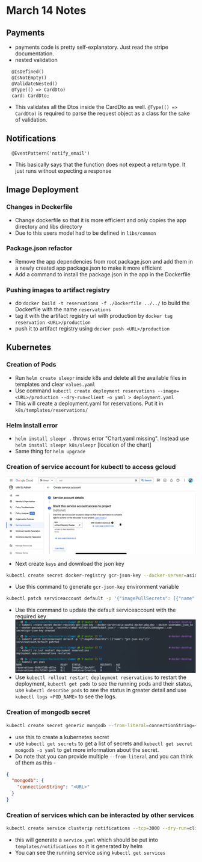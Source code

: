 # March 14 Notes

## Payments

- payments code is pretty self-explanatory. Just read the stripe documentation.
- nested validation

```TS
  @IsDefined()
  @IsNotEmpty()
  @ValidateNested()
  @Type(() => CardDto)
  card: CardDto;
```

- This validates all the Dtos inside the CardDto as well. `@Type(() => CardDto)` is required to parse the request object as a class for the sake of validation.

## Notifications

```TS
  @EventPattern('notify_email')
```

- This basically says that the function does not expect a return type. It just runs without expecting a response

## Image Deployment

### Changes in Dockerfile

- Change dockerfile so that it is more efficient and only copies the app directory and libs directory
- Due to this users model had to be defined in `libs/common`

### Package.json refactor

- Remove the app dependencies from root package.json and add them in a newly created app package.json to make it more efficient
- Add a command to install the package.json in the app in the Dockerfile

### Pushing images to artifact registry

- do `docker build -t reservations -f ./Dockerfile ../../` to build the Dockerfile with the name `reservations`
- tag it with the artifact registry url with production by `docker tag reservation <URL>/production`
- push it to artifact registry using `docker push <URL>/production`

## Kubernetes

### Creation of Pods

- Run `helm create sleepr` inside k8s and delete all the available files in templates and clear `values.yaml`
- Use command `kubectl create deployment reservations --image=<URL>/production --dry-run=client -o yaml > deployment.yaml`
- This will create a deployment.yaml for reservations. Put it in `k8s/templates/reservations/`

### Helm install error

- `helm install sleepr .` throws error "Chart.yaml missing". Instead use `helm install sleepr k8s/sleepr` [location of the chart]
- Same thing for `helm upgrade`

### Creation of service account for kubectl to access gcloud

![alt text](image-1.png)

- Next create `keys` and download the json key

```bash
kubectl create secret docker-registry gcr-json-key --docker-server=asia-south1-docker.pkg.dev --docker-username=_json_key --docker-password="$(cat ./secrets/sleepr-417203-14a098fcdbbf.json)" --docker-email=shreyash22dev@gmail.com

```

- Use this command to generate `gcr-json-key` environment variable

```bash
kubectl patch serviceaccount default -p '{"imagePullSecrets": [{"name": "gcr-json-key"}]}'

```

- Use this command to update the default serviceaccount with the required key
![alt text](image-2.png)
- Use `kubectl rollout restart deployment reservations` to restart the deployment, `kubectl get pods` to see the running pods and their status, use `kubectl describe pods` to see the status in greater detail and use `kubectl logs <POD_NAME>` to see the logs.

### Creation of mongodb secret

```bash
kubectl create secret generic mongodb --from-literal=connectionString=<URL>
```

- use this to create a kubernetes secret
- use `kubectl get secrets` to get a list of secrets and `kubectl get secret mongodb -o yaml` to get more information about the secret.
- Do note that you can provide multiple `--from-literal` and you can think of them as this -

```JSON
{
  "mongodb": {
    "connectionString": "<URL>"
  }
}
```

### Creation of services which can be interacted by other services

```bash
kubectl create service clusterip notifications --tcp=3000 --dry-run=client -o yaml > service.yaml
```

- this will generate a `service.yaml` which should be put into `templates/notifications` so it is generated by helm
- You can see the running service using `kubectl get services`

